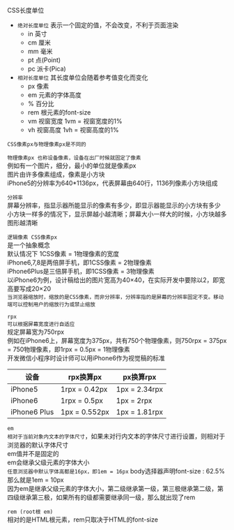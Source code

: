 CSS长度单位  
- `绝对长度单位` 表示一个固定的值，不会改变，不利于页面渲染
  - in 英寸
  - cm 厘米
  - mm 毫米
  - pt 点(Point)
  - pc 派卡(Pica)
- `相对长度单位` 其长度单位会随着参考值变化而变化
  - px 像素
  - em 元素的字体高度
  - % 百分比
  - rem 根元素的font-size
  - vm 视窗宽度 1vm = 视窗宽度的1%
  - vh 视窗高度 1vh = 视窗高度的1%

`CSS像素px与物理像素px是不同的`  

`物理像素px 也称设备像素，设备在出厂时候就固定了像素`  
例如有一个图片，细分，最小的单位就是像素px  
图片由许多像素组成，像素是小方块  
iPhone5的分辨率为640*1136px，代表屏幕由640行，1136列像素小方块组成  

`分辨率`  
屏幕分辨率，指显示器所能显示的像素有多少，即显示器能显示的小方块有多少  
小方块一样多的情况下，显示屏越小越清晰；屏幕大小一样大的时候，小方块越多图形越清晰

`逻辑像素 CSS像素px`  
是一个抽象概念  
默认情况下 1CSS像素 = 1物理像素的宽度  
iPhone6,7,8是两倍屏手机，即1CSS像素 = 2物理像素  
iPhone6Plus是三倍屏手机，即1CSS像素 = 3物理像素  
以iPhone6为例，设计稿给出的图片宽高为40×40，在实际开发中要除以2，即宽高要写成20×20  
`当浏览器缩放时，缩放的是CSS像素，而非分辨率，分辨率指的是屏幕的分辨率固定不变。移动端可以控制用户的缩放行为或禁止缩放`


`rpx`  
`可以根据屏幕宽度进行自适应`  
规定屏幕宽为750rpx  
例如在iPhone6上，屏幕宽度为375px，共有750个物理像素，则750rpx = 375px = 750物理像素，即1rpx = 0.5px = 1物理像素  
开发微信小程序时设计师可以用iPhone6作为视觉稿的标准  

设备 | rpx换算px | px换算rpx
--- | --- | ---
iPhone5 | 1rpx = 0.42px | 1px = 2.34rpx
iPhone6 | 1rpx = 0.5px | 1px = 2rpx
iPhone6 Plus | 1px = 0.552px | 1px = 1.81rpx

`em`  
`相对于当前对象内文本的字体尺寸`，如果未对行内文本的字体尺寸进行设置，则相对于浏览器的默认字体尺寸  
em值并不是固定的  
em会继承父级元素的字体大小  
`任意浏览器中默认字体高都是16px，即1em = 16px`
body选择器声明font-size : 62.5% 那么就是1em = 10px  
因为em是继承父级元素的字体大小，第二级继承第一级，第三极继承第二级，第四级继承第三极，如果所有的级都需要继承同一级，那么就出现了rem

`rem (root根 em)`  
相对的是HTML根元素，rem只取决于HTML的font-size


